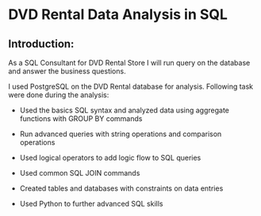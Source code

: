 # DVD Rental Data Analysis in SQL

## Introduction:

 As a SQL Consultant for DVD Rental Store I will run query on the database and answer the business questions. 

I used PostgreSQL on the DVD Rental database for analysis. Following task were done during the analysis:

- Used the basics SQL syntax and analyzed data using aggregate functions with GROUP BY commands

- Run advanced queries with string operations and comparison operations

- Used logical operators to add logic flow to SQL queries

- Used common SQL JOIN commands

- Created tables and databases with constraints on data entries

- Used Python to further advanced SQL skills
